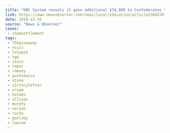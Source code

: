 ```yaml
---
title: "UNC System reveals it gave additional $74,999 to Confederates to stop Silent Sam protests"
link: https://www.newsobserver.com/news/local/education/article238422873.html
date: 2019-12-16
source: "News & Observer"
cases:
 - shamsettlement
tags:
 - 75kgiveaway
 - ncscv
 - loloped
 - tgd
 - stein
 - roper
 - ramsey
 - guskiewicz
 - stone
 - victoryletter
 - vroom
 - holmes
 - allison
 - murphy
 - nelson
 - rucho
 - goolsby
 - lawcom
---
```

